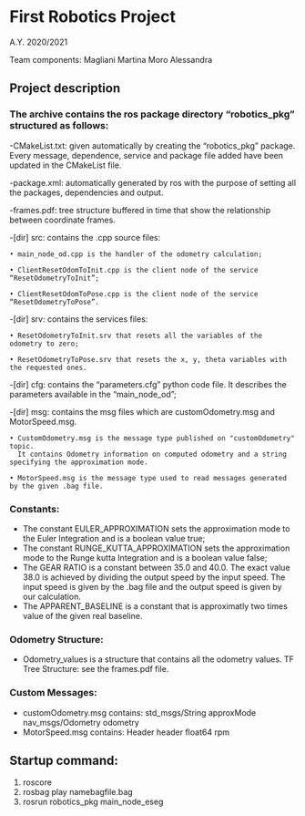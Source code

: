 # First Robotics Project 
A.Y. 2020/2021

Team components:
Magliani Martina
Moro Alessandra

## Project description

### The archive contains the ros package directory “robotics_pkg” structured as follows:

-CMakeList.txt: given automatically by creating the “robotics_pkg” package. 
                Every message, dependence, service and package file added have been updated in the CMakeList file.
		
-package.xml: automatically generated by ros with the purpose of setting all the packages, dependencies and output.

-frames.pdf: tree structure buffered in time that show the relationship between coordinate frames.

-[dir] src: contains the .cpp source files:

	• main_node_od.cpp is the handler of the odometry calculation;
	
	• ClientResetOdomToInit.cpp is the client node of the service “ResetOdometryToInit”;
	
	• ClientResetOdomToPose.cpp is the client node of the service “ResetOdometryToPose”.
	
-[dir] srv: contains the services files:

	• ResetOdometryToInit.srv that resets all the variables of the odometry to zero;
	
	• ResetOdometryToPose.srv that resets the x, y, theta variables with the requested ones.
	
-[dir] cfg: contains the “parameters.cfg” python code file. It describes the parameters available in the “main_node_od”;

-[dir] msg: contains the msg files which are customOdometry.msg and MotorSpeed.msg.

	• CustomOdometry.msg is the message type published on "customOdometry" topic.
	  It contains Odometry information on computed odometry and a string specifying the approximation mode.
	  
	• MotorSpeed.msg is the message type used to read messages generated by the given .bag file.

### Constants:

- The constant EULER_APPROXIMATION sets the approximation mode to the Euler Integration and is a boolean value true;
- The constant RUNGE_KUTTA_APPROXIMATION sets the approximation mode to the Runge kutta Integration and is a boolean value false;
- The GEAR RATIO is a constant between 35.0 and 40.0. The exact value 38.0 is achieved by dividing the output speed by the input speed. The input speed is given by the .bag file and the output speed is given by our calculation.
- The APPARENT_BASELINE is a constant that is approximatly two times value of the given real baseline.

### Odometry Structure:
- Odometry_values is a structure that contains all the odometry values.
TF Tree Structure: see the frames.pdf file.

### Custom Messages: 
- customOdometry.msg contains:
  std_msgs/String approxMode
  nav_msgs/Odometry odometry
- MotorSpeed.msg contains:
  Header header
  float64 rpm

## Startup command:
1. roscore
2. rosbag play namebagfile.bag
3. rosrun robotics_pkg main_node_eseg
